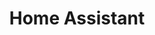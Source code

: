 ---
title: Home Assistant
tags: ["featuredCategorieEs", "categorieEs"]
featuredImage: /assets/images/categories/ha.png
description: La suite de automatización del hogar gratuita y de código abierto.
color: 41BDF5
categorie: home-assistant
---